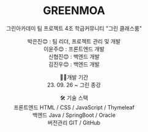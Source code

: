 <div align=center>
  
# GREENMOA
그린아카데미 팀 프로젝트 4조
학급커뮤니티 "그린 클래스룸"

박은진😊 : 팀 리더, 프로젝트 관리 및 개발 <br>
이윤주😊 : 프론트엔드 개발 <br>
신협진😊 : 백엔드 개발 <br>
김진우😊 : 백엔드 개발 <br>


🏃‍♂️개발 기간 <br>
23. 09. 26 ~ 그린 종강


🛠️ 기술 스택 <br>
프론트엔드 HTML / CSS / JavaScript / Thymeleaf <br>
백엔드 Java / SpringBoot / Oracle <br>
버전관리 GIT / GitHub

</div>
